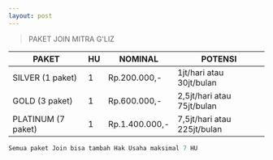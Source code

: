 ```yaml
---
layout: post
---
```


>PAKET JOIN MITRA G'LIZ

PAKET | HU | NOMINAL | POTENSI
------ | ------ | ------ | ------
SILVER (1 paket) | 1 | Rp.200.000,- | 1jt/hari atau 30jt/bulan
GOLD (3 paket) | 1 | Rp.600.000,- | 2,5jt/hari atau 75jt/bulan
PLATINUM (7 paket) | 1 | Rp.1.400.000,- | 7,5jt/hari atau 225jt/bulan

```javascript
Semua paket Join bisa tambah Hak Usaha maksimal 7 HU
```
